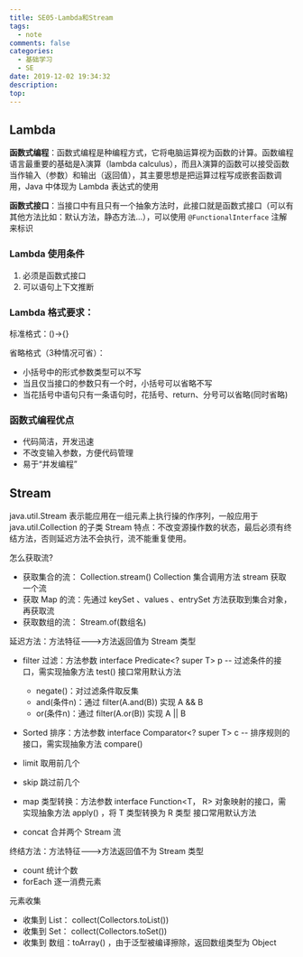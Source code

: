 ```yaml
---
title: SE05-Lambda和Stream
tags:
  - note
comments: false
categories:
  - 基础学习
  - SE
date: 2019-12-02 19:34:32
description:
top:
---
```


## Lambda

**函数式编程**：函数式编程是种编程方式，它将电脑运算视为函数的计算。函数编程语言最重要的基础是λ演算（lambda calculus），而且λ演算的函数可以接受函数当作输入（参数）和输出（返回值），其主要思想是把运算过程写成嵌套函数调用，Java 中体现为 Lambda 表达式的使用

**函数式接口**：当接口中有且只有一个抽象方法时，此接口就是函数式接口（可以有其他方法比如：默认方法，静态方法...），可以使用 `@FunctionalInterface` 注解来标识
 
### Lambda 使用条件

1. 必须是函数式接口
2. 可以语句上下文推断

### Lambda 格式要求：

标准格式：()->{}

省略格式（3种情况可省）：
* 小括号中的形式参数类型可以不写
* 当且仅当接口的参数只有一个时，小括号可以省略不写
* 当花括号中语句只有一条语句时，花括号、return、分号可以省略(同时省略)

### 函数式编程优点

* 代码简洁，开发迅速
* 不改变输入参数，方便代码管理
* 易于“并发编程”

## Stream

java.util.Stream 表示能应用在一组元素上执行操的作序列，一般应用于 java.util.Collection 的子类
Stream 特点：不改变源操作数的状态，最后必须有终结方法，否则延迟方法不会执行，流不能重复使用。

怎么获取流?
* 获取集合的流： Collection.stream()  Collection 集合调用方法 stream 获取一个流
* 获取 Map 的流：先通过 keySet 、values 、entrySet 方法获取到集合对象，再获取流
* 获取数组的流： Stream.of(数组名)  

延迟方法：方法特征--->方法返回值为 Stream<T> 类型
* filter 过滤：方法参数 interface Predicate<? super T> p -- 过滤条件的接口，需实现抽象方法 test() 
    接口常用默认方法
    - negate()：对过滤条件取反集
    - and(条件n)：通过 filter(A.and(B)) 实现 A && B
    - or(条件n)：通过 filter(A.or(B)) 实现 A || B


* Sorted 排序：方法参数 interface Comparator<? super T> c -- 排序规则的接口，需实现抽象方法 compare()
* limit 取用前几个
* skip 跳过前几个
* map 类型转换：方法参数 interface Function<T， R> 对象映射的接口，需实现抽象方法 apply() ，将 T 类型转换为 R 类型
    接口常用默认方法
* concat 合并两个 Stream 流

终结方法：方法特征--->方法返回值不为 Stream<T> 类型
* count 统计个数
* forEach 逐一消费元素

元素收集
* 收集到 List： collect(Collectors.toList())
* 收集到 Set： collect(Collectors.toSet())
* 收集到 数组：toArray() ，由于泛型被编译擦除，返回数组类型为 Object
